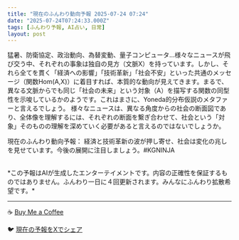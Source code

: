 ```yaml
---
title: "現在のふんわり動向予報 2025-07-24 07:24"
date: "2025-07-24T07:24:33.000Z"
tags: [ふんわり予報, AI占い, 日常]
layout: post
---
```


猛暑、防衛協定、政治動向、為替変動、量子コンピュータ…様々なニュースが飛び交う中、それぞれの事象は独自の見方（文脈X）を持っています。しかし、それら全てを貫く「経済への影響」「技術革新」「社会不安」といった共通のメッセージ（関数Hom(A,X)）に着目すれば、本質的な動向が見えてきます。まるで、異なる文脈からでも同じ「社会の未来」という対象（A）を描写する関数の同型性を示唆しているかのようです。これはまさに、Yoneda的分布仮説のメタファーと言えるでしょう。  様々なニュースは、異なる角度からの社会の断面図であり、全体像を理解するには、それぞれの断面を繋ぎ合わせて、社会という「対象」そのものの理解を深めていく必要があると言えるのではないでしょうか。


現在のふんわり動向予報：
経済と技術革新の波が押し寄せ、社会は変化の兆しを見せています。今後の展開に注目しましょう。#KGNINJA

<br>
*この予報はAIが生成したエンターテイメントです。内容の正確性を保証するものではありません。ふんわり一日に４回更新されます。みんなにふんわり拡散希望です。*

---
☕️ [Buy Me a Coffee](https://www.buymeacoffee.com/kgninja)

🐦 [現在の予報をXでシェア](https://twitter.com/intent/tweet?text=%E7%8F%BE%E5%9C%A8%E3%81%AE%E3%81%B5%E3%82%93%E3%82%8F%E3%82%8A%E4%BA%88%E5%A0%B1%3A%20%E3%80%8C%E7%8C%9B%E6%9A%91%E3%80%81%E9%98%B2%E8%A1%9B%E5%8D%94%E5%AE%9A%E3%80%81%E6%94%BF%E6%B2%BB%E5%8B%95%E5%90%91%E3%80%81%E7%82%BA%E6%9B%BF%E5%A4%89%E5%8B%95%E3%80%81%E9%87%8F%E5%AD%90%E3%82%B3%E3%83%B3%E3%83%94%E3%83%A5%E3%83%BC%E3%82%BF%E2%80%A6%E6%A7%98%E3%80%85%E3%81%AA%E3%83%8B%E3%83%A5%E3%83%BC%E3%82%B9%E3%81%8C%E9%A3%9B%E3%81%B3%E4%BA%A4%E3%81%86%E4%B8%AD%E3%80%81%E3%81%9D%E3%82%8C%E3%81%9E%E3%82%8C%E3%81%AE%E4%BA%8B%E8%B1%A1%E3%81%AF%E7%8B%AC%E8%87%AA%E3%81%AE%E8%A6%8B%E6%96%B9%EF%BC%88%E6%96%87%E8%84%88X%EF%BC%89%E3%82%92%E6%8C%81%E3%81%A3%E3%81%A6%E3%81%84%E3%81%BE%E3%81%99%E3%80%82%E3%80%8D%23KGNINJA%20%E7%B6%9A%E3%81%8D%E3%81%AF%E3%83%96%E3%83%AD%E3%82%B0%E3%81%A7%EF%BC%81%F0%9F%91%87&url=https%3A%2F%2Fkg-ninja.github.io%2FFunwariyoso%2F)
